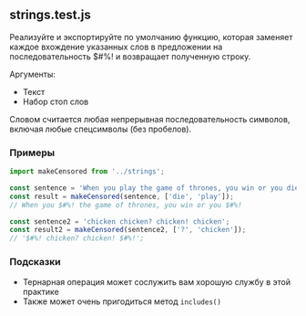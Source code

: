 ## strings.test.js

Реализуйте и экспортируйте по умолчанию функцию, которая заменяет каждое 
вхождение указанных слов в предложении на последовательность $#%! и 
возвращает полученную строку. 

Аргументы:

* Текст
* Набор стоп слов

Словом считается любая непрерывная последовательность символов, включая любые 
спецсимволы (без пробелов).

### Примеры

```js
import makeCensored from '../strings';

const sentence = 'When you play the game of thrones, you win or you die';
const result = makeCensored(sentence, ['die', 'play']);
// When you $#%! the game of thrones, you win or you $#%!

const sentence2 = 'chicken chicken? chicken! chicken';
const result2 = makeCensored(sentence2, ['?', 'chicken']);
// '$#%! chicken? chicken! $#%!';
```

### Подсказки

* Тернарная операция может сослужить вам хорошую службу в этой практике
* Также может очень пригодиться метод `includes()`

